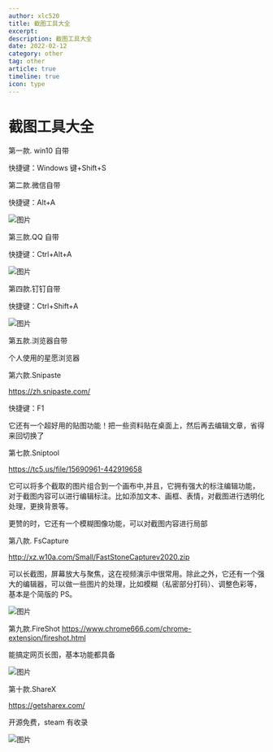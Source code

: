 ```yaml
---
author: xlc520
title: 截图工具大全
excerpt: 
description: 截图工具大全
date: 2022-02-12
category: other
tag: other
article: true
timeline: true
icon: type
---
```


# 截图工具大全

第一款. win10 自带

快捷键：Windows 键+Shift+S

第二款.微信自带

快捷键：Alt+A

![图片](https://bitbucket.org/xlc520/blogasset/raw/main/images2/640-16442232269891.webp)

第三款.QQ 自带

快捷键：Ctrl+Alt+A

![图片](https://bitbucket.org/xlc520/blogasset/raw/main/images2/640-16442232269892.webp)

第四款.钉钉自带

快捷键：Ctrl+Shift+A

![图片](https://bitbucket.org/xlc520/blogasset/raw/main/images2/640-16442232269893.webp)

第五款.浏览器自带

个人使用的星愿浏览器

第六款.Snipaste

<https://zh.snipaste.com/>

快捷键：F1

它还有一个超好用的贴图功能！把一些资料贴在桌面上，然后再去编辑文章，省得来回切换了

第七款.Sniptool

<https://tc5.us/file/15690961-442919658>

它可以将多个截取的图片组合到一个画布中,并且，它拥有强大的标注编辑功能，对于截图内容可以进行编辑标注。比如添加文本、画框、表情，对截图进行透明化处理，更换背景等。

更赞的时，它还有一个模糊图像功能，可以对截图内容进行局部

第八款. FsCapture

<http://xz.w10a.com/Small/FastStoneCapturev2020.zip>

可以长截图，屏幕放大与聚焦，这在视频演示中很常用。除此之外，它还有一个强大的编辑器，可以做一些图片的处理，比如模糊（私密部分打码）、调整色彩等，基本是个简版的
PS。

![图片](https://bitbucket.org/xlc520/blogasset/raw/main/images2/640-16442232269894.webp)

第九款.FireShot <https://www.chrome666.com/chrome-extension/fireshot.html>

能搞定网页长图，基本功能都具备

![图片](https://bitbucket.org/xlc520/blogasset/raw/main/images2/640-16442232269895.jpg)

第十款.ShareX

<https://getsharex.com/>

开源免费，steam 有收录

![图片](https://bitbucket.org/xlc520/blogasset/raw/main/images2/640-16442232269896.jpg)
